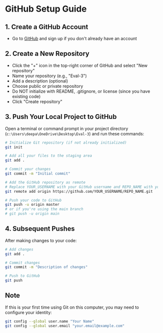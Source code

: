 # GitHub Setup Guide

## 1. Create a GitHub Account
- Go to [GitHub](https://github.com/) and sign up if you don't already have an account

## 2. Create a New Repository
- Click the "+" icon in the top-right corner of GitHub and select "New repository"
- Name your repository (e.g., "Eval-3")
- Add a description (optional)
- Choose public or private repository
- Do NOT initialize with README, .gitignore, or license (since you have existing code)
- Click "Create repository"

## 3. Push Your Local Project to GitHub

Open a terminal or command prompt in your project directory (`c:\Users\deepa\OneDrive\Desktop\Eval-3`) and run these commands:

```bash
# Initialize Git repository (if not already initialized)
git init

# Add all your files to the staging area
git add .

# Commit your changes
git commit -m "Initial commit"

# Add the GitHub repository as remote
# Replace YOUR_USERNAME with your GitHub username and REPO_NAME with your repository name
git remote add origin https://github.com/YOUR_USERNAME/REPO_NAME.git

# Push your code to GitHub
git push -u origin master
# or if you're using the main branch
# git push -u origin main
```

## 4. Subsequent Pushes
After making changes to your code:

```bash
# Add changes
git add .

# Commit changes
git commit -m "Description of changes"

# Push to GitHub
git push
```

## Note
If this is your first time using Git on this computer, you may need to configure your identity:

```bash
git config --global user.name "Your Name"
git config --global user.email "your.email@example.com"
```
